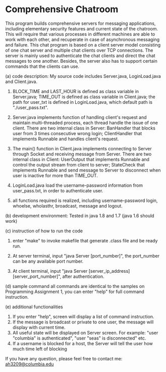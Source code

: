 # Comprehensive Chatroom
This program builds comprehensive servers for messaging applications, 
including elementary security features and current state of the chat­room. 
This will require that various processes in different machines are able to work with each other, 
and recuperate in case of asynchronous messaging and failure. 
This chat program is based on a client server model consisting of one chat server and multiple chat clients over TCP connections. 
The server is mainly used to authenticate the chat clients and direct the chat messages to one another. 
Besides, the server also has to support certain commands that the clients can use.

(a) code description:
My source code includes Server.java, LoginLoad.java and Client.java.

1. BLOCK_TIME and LAST_HOUR is defined as class variable in Server.java; TIME_OUT is defined as class variable in Client.java; the path for user_txt is defined in LoginLoad.java, which default path is "./user_pass.txt".

2. Server.java implements function of handling client's request and maintain multi-threaded process, each thread handle the issue of one client. There are two internal class in Server: BanHandler that blocks user from 3 times consecutive wrong login; ClientHandler that implements Runnable and handles client's request.

3. The main() function in Client.java implements connecting to Server through Socket and receiving message from Server. There are two internal class in Client: UserOutput that implements Runnable and control the output stream from client to server; StateCheck that implements Runnable and send message to Server to disconnect when user is inactive for more than TIME_OUT.

4. LoginLoad.java load the username-password information from user_pass.txt, in order to authenticate user.

5. all functions required is realized, including username-password login, whoelse, wholasthr, broadcast, message and logout.

(b) development environment:
Tested in java 1.8 and 1.7 (java 1.6 should work)

(c) instruction of how to run the code
1. enter "make" to invoke makefile that generate .class file and be ready run.

2. At server terminal, input "java Server [port_number]", the port_number can be any available 
port number.
3. At client terminal, input "java Server [server_ip_address] [server_port_number]", after authentication.

(d) sample command
all commands are identical to the samples on Programming Assignment 1, you can enter "help" for full command instruction.

(e) additional functionalities
1. If you enter "help", screen will display a list of command instruction.
2. If the message is broadcast or private to one user, the message will display with current time.
3. All useful state will be displayed on Server screen. For example: "user "columbia" is authenticated", "user "seas" is disconnected" etc.
4. If a username is blocked for a host, the Server will tell the user how much time left of blocking

If you have any question, please feel free to contact me: ah3209@columbia.edu
